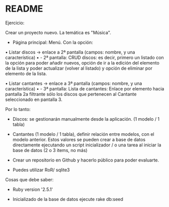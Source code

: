 # README

Ejercicio:

Crear un proyecto nuevo. La temática es "Música".

- Página principal: Menú. Con la opción:

• Listar discos -> enlace a 2ª pantalla (campos: nombre, y una característica)
• - 2ª pantalla: CRUD discos: es decir, primero un listado con la opción para poder añadir nuevos, opción de ir a la edición del elemento de la lista y poder actualizar (volver al listado) y opción de eliminar por elemento de la lista.

• Listar cantantes -> enlace a 3ª pantalla (campos: nombre, y una característica)
• - 3ª pantalla: Lista de cantantes: Enlace por elemento hacia pantalla 2a filtrante sólo los discos que pertenecen al Cantante seleccionado en pantalla 3.


Por lo tanto:

- Discos: se gestionarán manualmente desde la aplicación. (1 modelo / 1 tabla)

- Cantantes (1 modelo / 1 tabla), definir relación entre modelos, con el modelo anterior. Estos valores se pueden crear a base de datos directamente ejecutando un script inicializador / o una tarea al iniciar la base de datos (2 o 3 items, no más)

-  Crear un repositorio en Github y hacerlo público para poder evaluarte.

- Puedes utilizar RoR/ sqlite3

Cosas que debe saber:

* Ruby version '2.5.1'

*  Inicializado de la base de datos ejecute rake db:seed
